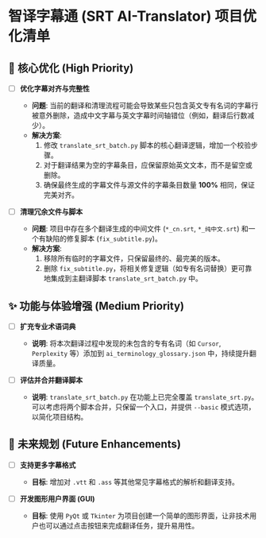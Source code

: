 # 智译字幕通 (SRT AI-Translator) 项目优化清单

## 🎯 核心优化 (High Priority)

- [ ] **优化字幕对齐与完整性**
  - **问题**: 当前的翻译和清理流程可能会导致某些只包含英文专有名词的字幕行被意外删除，造成中文字幕与英文字幕时间轴错位（例如，翻译后行数减少）。
  - **解决方案**:
    1. 修改 `translate_srt_batch.py` 脚本的核心翻译逻辑，增加一个校验步骤。
    2. 对于翻译结果为空的字幕条目，应保留原始英文文本，而不是留空或删除。
    3. 确保最终生成的字幕文件与源文件的字幕条目数量 **100%** 相同，保证完美对齐。

- [ ] **清理冗余文件与脚本**
  - **问题**: 项目中存在多个翻译生成的中间文件 (`*_cn.srt`, `*_纯中文.srt`) 和一个有缺陷的修复脚本 (`fix_subtitle.py`)。
  - **解决方案**:
    1. 移除所有临时的字幕文件，只保留最终的、最完美的版本。
    2. 删除 `fix_subtitle.py`，将相关修复逻辑（如专有名词替换）更可靠地集成到主翻译脚本 `translate_srt_batch.py` 中。

## ✨ 功能与体验增强 (Medium Priority)

- [ ] **扩充专业术语词典**
  - **说明**: 将本次翻译过程中发现的未包含的专有名词（如 `Cursor`, `Perplexity` 等）添加到 `ai_terminology_glossary.json` 中，持续提升翻译质量。

- [ ] **评估并合并翻译脚本**
  - **说明**: `translate_srt_batch.py` 在功能上已完全覆盖 `translate_srt.py`。可以考虑将两个脚本合并，只保留一个入口，并提供 `--basic` 模式选项，以简化项目结构。

## 🚀 未来规划 (Future Enhancements)

- [ ] **支持更多字幕格式**
  - **目标**: 增加对 `.vtt` 和 `.ass` 等其他常见字幕格式的解析和翻译支持。

- [ ] **开发图形用户界面 (GUI)**
  - **目标**: 使用 `PyQt` 或 `Tkinter` 为项目创建一个简单的图形界面，让非技术用户也可以通过点击按钮来完成翻译任务，提升易用性。 